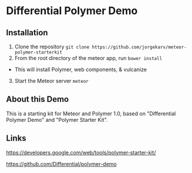 # Differential Polymer Demo

## Installation

1. Clone the repository `git clone https://github.com/jorgekarv/meteor-polymer-starterkit`
2. From the root directory of the meteor app, run `bower install`
  - This will install Polymer, web components, & vulcanize
3. Start the Meteor server `meteor`

## About this Demo

This is a starting kit for Meteor and Polymer 1.0, based on "Differential Polymer Demo" and "Polymer Starter Kit".

## Links

https://developers.google.com/web/tools/polymer-starter-kit/

https://github.com/Differential/polymer-demo
